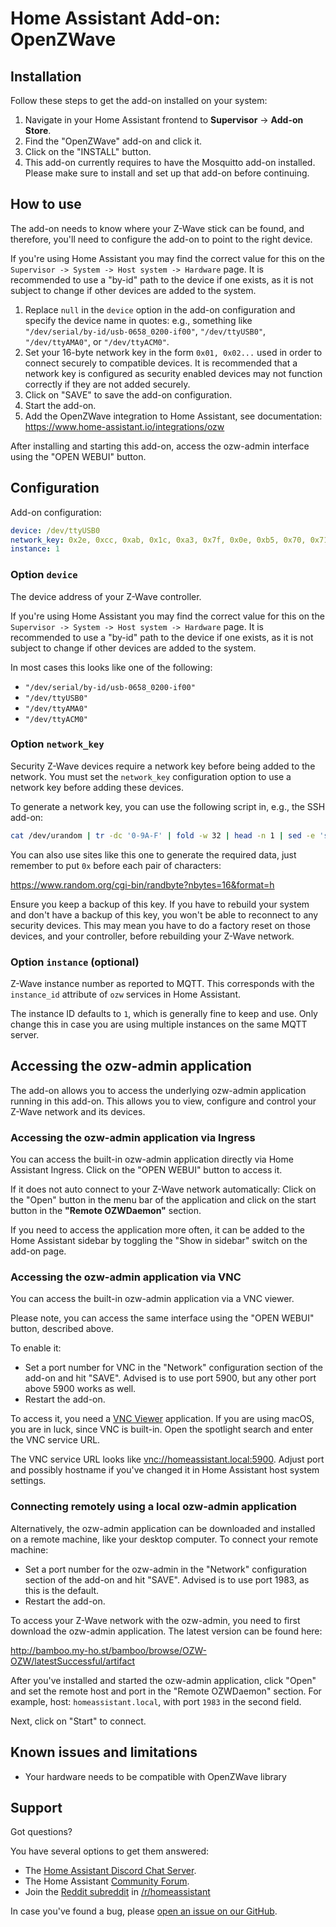 # Home Assistant Add-on: OpenZWave

## Installation

Follow these steps to get the add-on installed on your system:

1. Navigate in your Home Assistant frontend to **Supervisor** -> **Add-on Store**.
2. Find the "OpenZWave" add-on and click it.
3. Click on the "INSTALL" button.
4. This add-on currently requires to have the Mosquitto add-on installed.
   Please make sure to install and set up that add-on before continuing.

## How to use

The add-on needs to know where your Z-Wave stick can be found, and therefore,
you'll need to configure the add-on to point to the right device.

If you're using Home Assistant you may find the correct value for this on the
`Supervisor -> System -> Host system -> Hardware` page. It is recommended
to use a "by-id" path to the device if one exists, as it is not subject to
change if other devices are added to the system.

1. Replace `null` in the `device` option in the add-on configuration and specify
   the device name in quotes: e.g., something like
   `"/dev/serial/by-id/usb-0658_0200-if00"`,
   `"/dev/ttyUSB0"`, `"/dev/ttyAMA0"`, or `"/dev/ttyACM0"`.
2. Set your 16-byte network key in the form `0x01, 0x02...` used in order to
   connect securely to compatible devices. It is recommended that a network key
   is configured as security enabled devices may not function correctly if they
   are not added securely.
3. Click on "SAVE" to save the add-on configuration.
4. Start the add-on.
5. Add the OpenZWave integration to Home Assistant, see documentation:
   <https://www.home-assistant.io/integrations/ozw>

After installing and starting this add-on, access the ozw-admin interface using
the "OPEN WEBUI" button.

## Configuration

Add-on configuration:

```yaml
device: /dev/ttyUSB0
network_key: 0x2e, 0xcc, 0xab, 0x1c, 0xa3, 0x7f, 0x0e, 0xb5, 0x70, 0x71, 0x2d, 0x98, 0x25, 0x43, 0xee, 0x0c
instance: 1
```

### Option `device`

The device address of your Z-Wave controller.

If you're using Home Assistant you may find the correct value for this on the
`Supervisor -> System -> Host system -> Hardware` page. It is recommended
to use a "by-id" path to the device if one exists, as it is not subject to
change if other devices are added to the system.

In most cases this looks like one of the following:

- `"/dev/serial/by-id/usb-0658_0200-if00"`
- `"/dev/ttyUSB0"`
- `"/dev/ttyAMA0"`
- `"/dev/ttyACM0"`

### Option `network_key`

Security Z-Wave devices require a network key before being added to the network.
You must set the `network_key` configuration option to use a network key before
adding these devices.

To generate a network key, you can use the following script in, e.g., the SSH
add-on:

```bash
cat /dev/urandom | tr -dc '0-9A-F' | fold -w 32 | head -n 1 | sed -e 's/\(..\)/0x\1, /g' -e 's/, $//'
```

You can also use sites like this one to generate the required data,
just remember to put `0x` before each pair of characters:

<https://www.random.org/cgi-bin/randbyte?nbytes=16&format=h>

Ensure you keep a backup of this key. If you have to rebuild your system and
don't have a backup of this key, you won't be able to reconnect to any security
devices. This may mean you have to do a factory reset on those devices, and your
controller, before rebuilding your Z-Wave network.

### Option `instance` (optional)

Z-Wave instance number as reported to MQTT. This corresponds with the
`instance_id` attribute of `ozw` services in Home Assistant.

The instance ID defaults to `1`, which is generally fine to keep and use.
Only change this in case you are using multiple instances on the same MQTT
server.

## Accessing the ozw-admin application

The add-on allows you to access the underlying ozw-admin application running
in this add-on. This allows you to view, configure and control your Z-Wave
network and its devices.

### Accessing the ozw-admin application via Ingress

You can access the built-in ozw-admin application directly via Home Assistant
Ingress. Click on the "OPEN WEBUI" button to access it.

If it does not auto connect to your Z-Wave network automatically:
Click on the "Open" button in the menu bar of the application and click on
the start button in the **"Remote OZWDaemon"** section.

If you need to access the application more often, it can be added to the
Home Assistant sidebar by toggling the "Show in sidebar" switch on the
add-on page.

### Accessing the ozw-admin application via VNC

You can access the built-in ozw-admin application via a VNC viewer.

Please note, you can access the same interface using the "OPEN WEBUI" button,
described above.

To enable it:

- Set a port number for VNC in the "Network" configuration section of the
  add-on and hit "SAVE". Advised is to use port 5900, but any other port above
  5900 works as well.
- Restart the add-on.

To access it, you need a [VNC Viewer][vnc-viewer] application. If you are using
macOS, you are in luck, since VNC is built-in. Open the spotlight search and
enter the VNC service URL.

The VNC service URL looks like [vnc://homeassistant.local:5900](vnc-service-url).
Adjust port and possibly hostname if you've changed it in Home Assistant host system
settings.

### Connecting remotely using a local ozw-admin application

Alternatively, the ozw-admin application can be downloaded and installed on a
remote machine, like your desktop computer. To connect your remote machine:

- Set a port number for the ozw-admin in the "Network" configuration section of
  the add-on and hit "SAVE". Advised is to use port 1983, as this is the default.
- Restart the add-on.

To access your Z-Wave network with the ozw-admin, you need to first download the ozw-admin application. The latest
version can be found here:

<http://bamboo.my-ho.st/bamboo/browse/OZW-OZW/latestSuccessful/artifact>

After you've installed and started the ozw-admin application, click "Open"
and set the remote host and port in the "Remote OZWDaemon" section.
For example, host: `homeassistant.local`, with port `1983` in the second field.

Next, click on "Start" to connect.

## Known issues and limitations

- Your hardware needs to be compatible with OpenZWave library

## Support

Got questions?

You have several options to get them answered:

- The [Home Assistant Discord Chat Server][discord].
- The Home Assistant [Community Forum][forum].
- Join the [Reddit subreddit][reddit] in [/r/homeassistant][reddit]

In case you've found a bug, please [open an issue on our GitHub][issue].

[discord]: https://discord.gg/c5DvZ4e
[forum]: https://community.home-assistant.io
[issue]: https://github.com/home-assistant/hassio-addons/issues
[reddit]: https://reddit.com/r/homeassistant
[vnc-service-url]: vnc://homeassistant.local:5900
[vnc-viewer]: https://bintray.com/tigervnc/stable/tigervnc/
